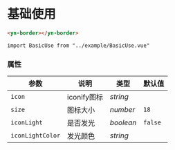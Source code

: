 # 基础使用
```html
<yn-border></yn-border>
```
```vue
import BasicUse from "../example/BasicUse.vue"
```



### 属性

| 参数 | 说明 | 类型 | 默认值 |
| --- | --- | --- | --- |
| `icon` | iconify图标 | _string_ | |
| `size` | 图标大小 | _number_ | `18` |
| `iconLight` | 是否发光 | _boolean_ | `false` |
| `iconLightColor` | 发光颜色 | _string_ |  |